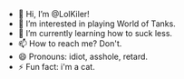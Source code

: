 - 👋 Hi, I’m @LolKiler!
- 👀 I’m interested in playing World of Tanks.
- 🌱 I’m currently learning how to suck less.
- 📫 How to reach me? Don't.
- 😄 Pronouns: idiot, asshole, retard.
- ⚡ Fun fact: i'm a cat.

<!---
LolKiler/LolKiler is a ✨ special ✨ repository because its `README.md` (this file) appears on your GitHub profile.
You can click the Preview link to take a look at your changes.
--->
